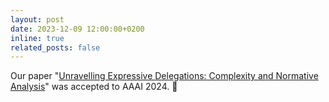 ```yaml
---
layout: post
date: 2023-12-09 12:00:00+0200
inline: true
related_posts: false
---
```


Our paper "[Unravelling Expressive Delegations: Complexity and Normative Analysis](https://arxiv.org/abs/2312.11932)" was accepted to AAAI 2024. :repeat:
